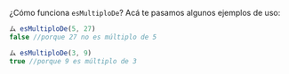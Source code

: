 ¿Cómo funciona `esMultiploDe`? Acá te pasamos algunos ejemplos de uso:

```javascript
ム esMultiploDe(5, 27)
false //porque 27 no es múltiplo de 5

ム esMultiploDe(3, 9)
true //porque 9 es múltiplo de 3
```

